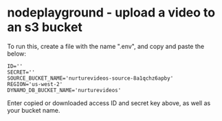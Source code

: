 # nodeplayground - upload a video to an s3 bucket

To run this, create a file with the name ".env", and copy and paste the below:
```
ID=''
SECRET=''
SOURCE_BUCKET_NAME='nurturevideos-source-8a1qchz6apby'
REGION='us-west-2'
DYNAMO_DB_BUCKET_NAME='nurturevideos'
```

Enter copied or downloaded access ID and secret key above, as well as your bucket name.
